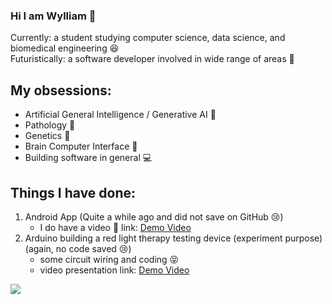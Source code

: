### Hi I am Wylliam 🍪

Currently: a student studying computer science, data science, and biomedical engineering 😆  
Futuristically: a software developer involved in wide range of areas 🤣 

## My obsessions:
- Artificial General Intelligence / Generative AI 🤖
- Pathology 🦠
- Genetics 🧬
- Brain Computer Interface 🧠
- Building software in general 💻

## Things I have done:
1. Android App (Quite a while ago and did not save on GitHub 😢)
      - I do have a video 🤭 link: [Demo Video](https://youtu.be/1h5AN02Lfs4)
2. Arduino building a red light therapy testing device (experiment purpose) (again, no code saved 😢)
      - some circuit wiring and coding 😝
      - video presentation link: [Demo Video](https://drive.google.com/file/d/1HKBMXxRPRHany2UjMTYETK4QKEFj6E00/view?usp=share_link)

![](https://media.giphy.com/media/v1.Y2lkPTc5MGI3NjExMzhxOTN5bXg4dW4ya3Foa2k2eG9xbjYxazRqYXJxaTMybjljcjNxcSZlcD12MV9pbnRlcm5hbF9naWZfYnlfaWQmY3Q9Zw/26u4aK890tzngrA3K/giphy.gif)


<!-- ## Tools I use: -->


<!--
**WyllCCLIAM/WyllCCLIAM** is a ✨ _special_ ✨ repository because its `README.md` (this file) appears on your GitHub profile.

Here are some ideas to get you started:

- 🔭 I’m currently working on ...
- 🌱 I’m currently learning ...
- 👯 I’m looking to collaborate on ...
- 🤔 I’m looking for help with ...
- 💬 Ask me about ...
- 📫 How to reach me: ...
- 😄 Pronouns: ...
- ⚡ Fun fact: ...
-->
